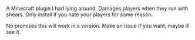 A Minecraft plugin I had lying around. Damages players when they run with shears. Only install if you hate your players for some reason.

No promises this will work in x version. Make an issue if you want, maybe ill see it.